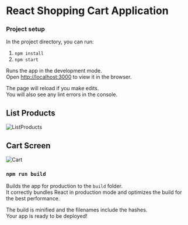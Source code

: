 # React Shopping Cart Application

### Project setup

In the project directory, you can run:

  1. `npm install`
  2. `npm start`

Runs the app in the development mode.\
Open [http://localhost:3000](http://localhost:3000) to view it in the browser.

The page will reload if you make edits.\
You will also see any lint errors in the console.

## List Products
![ListProducts](https://user-images.githubusercontent.com/79534622/110486876-13b62d00-8113-11eb-8b81-5ca93b23e707.PNG)

## Cart Screen
![Cart](https://user-images.githubusercontent.com/79534622/110486936-203a8580-8113-11eb-80d3-6bc9791e1fc5.PNG)


### `npm run build`

Builds the app for production to the `build` folder.\
It correctly bundles React in production mode and optimizes the build for the best performance.

The build is minified and the filenames include the hashes.\
Your app is ready to be deployed!
